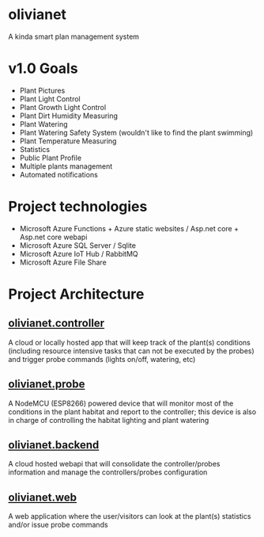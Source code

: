 # olivianet
A kinda smart plan management system

# v1.0 Goals
- Plant Pictures
- Plant Light Control
- Plant Growth Light Control
- Plant Dirt Humidity Measuring
- Plant Watering
- Plant Watering Safety System (wouldn't like to find the plant swimming)
- Plant Temperature Measuring
- Statistics
- Public Plant Profile
- Multiple plants management
- Automated notifications

# Project technologies
- Microsoft Azure Functions + Azure static websites / Asp.net core + Asp.net core webapi
- Microsoft Azure SQL Server / Sqlite
- Microsoft Azure IoT Hub / RabbitMQ
- Microsoft Azure File Share

# Project Architecture
## [olivianet.controller](https://github.com/SoftwarePony/olivianet.controller)
A cloud or locally hosted app that will keep track of the plant(s) conditions (including resource intensive tasks that can not be executed by the probes) and trigger probe commands (lights on/off, watering, etc)

## [olivianet.probe](https://github.com/SoftwarePony/olivianet.probe)
A NodeMCU (ESP8266) powered device that will monitor most of the conditions in the plant habitat and report to the controller; this device is also in charge of controlling the habitat lighting and plant watering

## [olivianet.backend](https://github.com/SoftwarePony/olivianet.backend)
A cloud hosted webapi that will consolidate the controller/probes information and manage the controllers/probes configuration

## [olivianet.web](https://github.com/SoftwarePony/olivianet.web)
A web application where the user/visitors can look at the plant(s) statistics and/or issue probe commands
